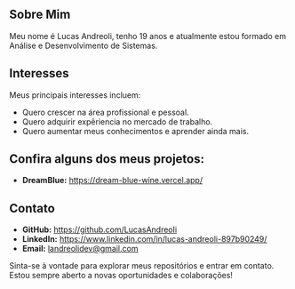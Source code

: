 ## Sobre Mim

Meu nome é Lucas Andreoli, tenho 19 anos e atualmente estou formado em Análise e Desenvolvimento de Sistemas.

## Interesses

Meus principais interesses incluem:

- Quero crescer na área profissional e pessoal.
- Quero adquirir expêriencia no mercado de trabalho.
- Quero aumentar meus conhecimentos e aprender ainda mais.

## Confira alguns dos meus projetos:

-  **DreamBlue:** https://dream-blue-wine.vercel.app/

## Contato

- **GitHub:** https://github.com/LucasAndreoIi
- **LinkedIn:** https://www.linkedin.com/in/lucas-andreoli-897b90249/
- **Email:** landreolidev@gmail.com

Sinta-se à vontade para explorar meus repositórios e entrar em contato. Estou sempre aberto a novas oportunidades e colaborações!
